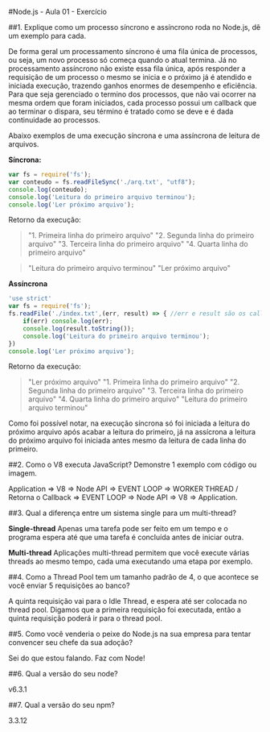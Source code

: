#Node.js - Aula 01 - Exercício

##1. Explique como um processo síncrono e assíncrono roda no Node.js, dê um exemplo para cada.


De forma geral um processamento síncrono é uma fila única de processos, ou seja, um novo processo só começa quando o atual termina.
Já no processamento assíncrono não existe essa fila única, após responder a requisição de um processo o mesmo se inicia e o próximo já é atendido e iniciada execução, trazendo ganhos enormes de desempenho e eficiência. Para que seja gerenciado o termino dos processos, que não vai ocorrer na mesma ordem que foram iniciados, cada processo possui um callback que ao terminar o dispara, seu término é tratado como se deve e é dada continuidade ao processos.

Abaixo exemplos de uma execução síncrona e uma assíncrona de leitura de arquivos.

**Síncrona:**

```js
var fs = require('fs');
var conteudo = fs.readFileSync('./arq.txt', "utf8");
console.log(conteudo);
console.log('Leitura do primeiro arquivo terminou');
console.log('Ler próximo arquivo');
```

Retorno da execução:
> "1. Primeira linha do primeiro arquivo"
> "2. Segunda linha do primeiro arquivo"
> "3. Terceira linha do primeiro arquivo"
> "4. Quarta linha do primeiro arquivo"

> "Leitura do primeiro arquivo terminou"
> "Ler próximo arquivo"

**Assíncrona**

```js
'use strict'
var fs = require('fs');
fs.readFile('./index.txt',(err, result) => { //err e result são os callbacks de falha e sucesso, respectivamente
    if(err) console.log(err);
    console.log(result.toString());
    console.log('Leitura do primeiro arquivo terminou');
})
console.log('Ler próximo arquivo');
```
Retorno da execução:
> "Ler próximo arquivo"
> "1. Primeira linha do primeiro arquivo"
> "2. Segunda linha do primeiro arquivo"
> "3. Terceira linha do primeiro arquivo"
> "4. Quarta linha do primeiro arquivo"
> "Leitura do primeiro arquivo terminou"

Como foi possível notar, na execução síncrona só foi iniciada a leitura do próximo arquivo após acabar a leitura do primeiro, já na assícrona a leitura do próximo arquivo foi iniciada antes mesmo da leitura de cada linha do primeiro.

##2. Como o V8 executa JavaScript? Demonstre 1 exemplo com código ou imagem.


Application => V8 => Node API => EVENT LOOP => WORKER THREAD / Retorna o Callback => EVENT LOOP => Node API => V8 => Application.


##3. Qual a diferença entre um sistema single para um multi-thread?


**Single-thread** Apenas uma tarefa pode ser feito em um tempo e o programa espera até que uma tarefa é concluída antes de iniciar outra.

**Multi-thread** Aplicações multi-thread permitem que você execute várias threads ao mesmo tempo, cada uma executando uma etapa por exemplo.



##4. Como a Thread Pool tem um tamanho padrão de 4, o que acontece se você enviar 5 requisições ao banco?


A quinta requisição vai para o Idle Thread, e espera até ser colocada no thread pool. Digamos que a primeira requisição foi executada, então a quinta requisição poderá ir para o thread pool.

##5. Como você venderia o peixe do Node.js na sua empresa para tentar convencer seu chefe da sua adoção?

Sei do que estou falando. Faz com Node!

##6. Qual a versão do seu node?

v6.3.1

##7. Qual a versão do seu npm?

3.3.12
